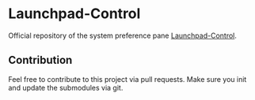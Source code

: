 Launchpad-Control
=================

Official repository of the system preference pane [Launchpad-Control][1].

Contribution
------------

Feel free to contribute to this project via pull requests.
Make sure you init and update the submodules via git.

[1]:http://chaosspace.de/launchpad-control/